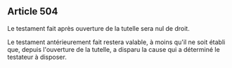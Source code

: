 Article 504
----
Le testament fait après ouverture de la tutelle sera nul de droit.

Le testament antérieurement fait restera valable, à moins qu'il ne soit établi
que, depuis l'ouverture de la tutelle, a disparu la cause qui a déterminé le
testateur à disposer.
